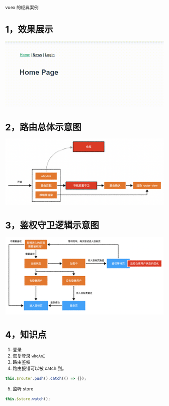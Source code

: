 vuex 的经典案例

# 1，效果展示

![image-20210130141625925](./public/view.gif)

# 2，路由总体示意图

![image-20210130141625925](./public/01.png)

# 3，鉴权守卫逻辑示意图

![image-20210130141625925](./public/02.png)

# 4，知识点

1. 登录
2. 恢复登录 `whoAmI`
3. 路由鉴权
4. 路由报错可以被 catch 到。

```js
this.$router.push().catch(() => {});
```

5. 监听 store

```js
this.$store.watch();
```
